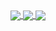 <a href="https://discordinvite.net">
  <img align="center" src="https://capsule-render.vercel.app/api?type=Waving&color=6516AA&height=300&animation=twinkling&fontAlignY=35&text=SPIRIT-PRO&descAlignY=47&descAlign=60&desc=DiscordInvites%20-%20KIKI.RP" />
</a>
<a href="https://discordinvites.net">
  <img align="center" src="https://github-readme-stats.vercel.app/api/top-langs/?username=SPIRIT-PRO&layout=compact&theme=jolly&hide_border=0" />
</a>
<a href="https://discordinvite.net">
  <img align="center" src="https://github-readme-stats.vercel.app/api?username=SPIRIT-PRO&show_icons=true&theme=jolly&hide_border=0" />
</a>

<!--
**SPIRIT-PRO/SPIRIT-PRO** is a ✨ _special_ ✨ repository because its `README.md` (this file) appears on your GitHub profile.

Here are some ideas to get you started:

- 🔭 I’m currently working on ...
- 🌱 I’m currently learning ...
- 👯 I’m looking to collaborate on ...
- 🤔 I’m looking for help with ...
- 💬 Ask me about ...
- 📫 How to reach me: ...
- 😄 Pronouns: ...
- ⚡ Fun fact: ...
-->
